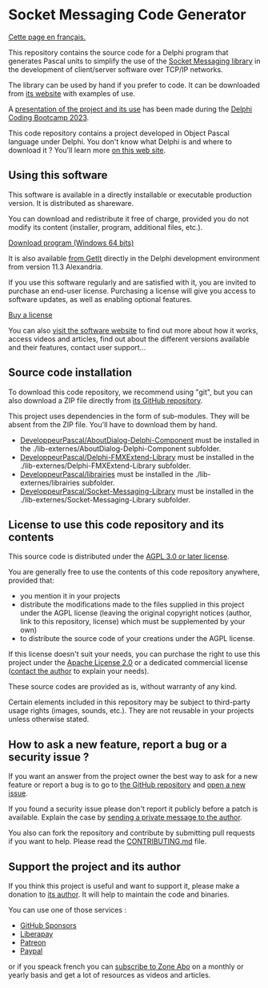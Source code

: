 # Socket Messaging Code Generator

[Cette page en français.](LISEZMOI.md)

This repository contains the source code for a Delphi program that generates Pascal units to simplify the use of the [Socket Messaging library](https://socketmessaging.developpeur-pascal.fr/) in the development of client/server software over TCP/IP networks.

The library can be used by hand if you prefer to code. It can be downloaded from [its website](https://socketmessaging.developpeur-pascal.fr/) with examples of use.

A [presentation of the project and its use](https://github.com/DeveloppeurPascal/DCB2023-Socket-Messaging-library-and-generator) has been made during the [Delphi Coding Bootcamp 2023](https://learndelphi.org/coding-bootcamp-2023/).

This code repository contains a project developed in Object Pascal language under Delphi. You don't know what Delphi is and where to download it ? You'll learn more [on this web site](https://delphi-resources.developpeur-pascal.fr/).

## Using this software

This software is available in a directly installable or executable production version. It is distributed as shareware.

You can download and redistribute it free of charge, provided you do not modify its content (installer, program, additional files, etc.).

[Download program (Windows 64 bits)](https://olfsoftware.lemonsqueezy.com/checkout/buy/81ff8a98-6c96-463f-b399-0b5982be779c)

It is also available [from GetIt](https://getitnow.embarcadero.com/socket-messaging-code-generator/) directly in the Delphi development environment from version 11.3 Alexandria.

If you use this software regularly and are satisfied with it, you are invited to purchase an end-user license. Purchasing a license will give you access to software updates, as well as enabling optional features.

[Buy a license](https://olfsoftware.lemonsqueezy.com/checkout/buy/9ce6e133-87fa-44f8-af98-b6988509bf5f)

You can also [visit the software website](https://smcodegenerator.olfsoftware.fr/) to find out more about how it works, access videos and articles, find out about the different versions available and their features, contact user support...

## Source code installation

To download this code repository, we recommend using "git", but you can also download a ZIP file directly from [its GitHub repository](https://github.com/DeveloppeurPascal/Socket-Messaging-Code-Generator).

This project uses dependencies in the form of sub-modules. They will be absent from the ZIP file. You'll have to download them by hand.

* [DeveloppeurPascal/AboutDialog-Delphi-Component](https://github.com/DeveloppeurPascal/AboutDialog-Delphi-Component) must be installed in the ./lib-externes/AboutDialog-Delphi-Component subfolder.
* [DeveloppeurPascal/Delphi-FMXExtend-Library](https://github.com/DeveloppeurPascal/Delphi-FMXExtend-Library) must be installed in the ./lib-externes/Delphi-FMXExtend-Library subfolder.
* [DeveloppeurPascal/librairies](https://github.com/DeveloppeurPascal/librairies) must be installed in the ./lib-externes/librairies subfolder.
* [DeveloppeurPascal/Socket-Messaging-Library](https://github.com/DeveloppeurPascal/Socket-Messaging-Library) must be installed in the ./lib-externes/Socket-Messaging-Library subfolder.

## License to use this code repository and its contents

This source code is distributed under the [AGPL 3.0 or later license](https://choosealicense.com/licenses/agpl-3.0/).

You are generally free to use the contents of this code repository anywhere, provided that:
* you mention it in your projects
* distribute the modifications made to the files supplied in this project under the AGPL license (leaving the original copyright notices (author, link to this repository, license) which must be supplemented by your own)
* to distribute the source code of your creations under the AGPL license.

If this license doesn't suit your needs, you can purchase the right to use this project under the [Apache License 2.0](https://choosealicense.com/licenses/apache-2.0/) or a dedicated commercial license ([contact the author](https://developpeur-pascal.fr/nous-contacter.php) to explain your needs).

These source codes are provided as is, without warranty of any kind.

Certain elements included in this repository may be subject to third-party usage rights (images, sounds, etc.). They are not reusable in your projects unless otherwise stated.

## How to ask a new feature, report a bug or a security issue ?

If you want an answer from the project owner the best way to ask for a new feature or report a bug is to go to [the GitHub repository](https://github.com/DeveloppeurPascal/Socket-Messaging-Code-Generator) and [open a new issue](https://github.com/DeveloppeurPascal/Socket-Messaging-Code-Generator/issues).

If you found a security issue please don't report it publicly before a patch is available. Explain the case by [sending a private message to the author](https://developpeur-pascal.fr/nous-contacter.php).

You also can fork the repository and contribute by submitting pull requests if you want to help. Please read the [CONTRIBUTING.md](CONTRIBUTING.md) file.

## Support the project and its author

If you think this project is useful and want to support it, please make a donation to [its author](https://github.com/DeveloppeurPascal). It will help to maintain the code and binaries.

You can use one of those services :

* [GitHub Sponsors](https://github.com/sponsors/DeveloppeurPascal)
* [Liberapay](https://liberapay.com/PatrickPremartin)
* [Patreon](https://www.patreon.com/patrickpremartin)
* [Paypal](https://www.paypal.com/paypalme/patrickpremartin)

or if you speack french you can [subscribe to Zone Abo](https://zone-abo.fr/nos-abonnements.php) on a monthly or yearly basis and get a lot of resources as videos and articles.
